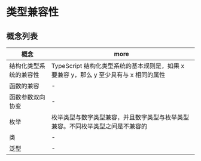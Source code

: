 # 类型兼容性

## 概念列表

| 概念                   | more                                                                                   |
| ---------------------- | -------------------------------------------------------------------------------------- |
| 结构化类型系统的兼容性 | TypeScript 结构化类型系统的基本规则是，如果 x 要兼容 y，那么 y 至少具有与 x 相同的属性 |
| 函数的兼容             | -                                                                                      |
| 函数参数双向协变       | -                                                                                      |
| 枚举                   | 枚举类型与数字类型兼容，并且数字类型与枚举类型兼容。不同枚举类型之间是不兼容的         |
| 类                     | -                                                                                      |
| 泛型                   | -                                                                                      |

